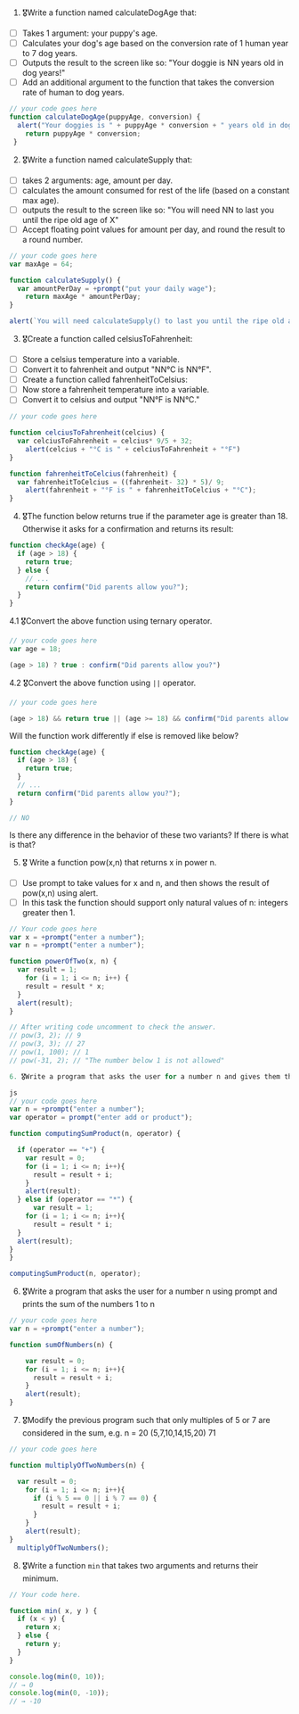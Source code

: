 1. 🎖Write a function named calculateDogAge that:

- [ ] Takes 1 argument: your puppy's age.
- [ ] Calculates your dog's age based on the conversion rate of 1 human year to 7 dog years.
- [ ] Outputs the result to the screen like so: "Your doggie is NN years old in dog years!"
- [ ] Add an additional argument to the function that takes the conversion rate of human to dog years.

```js
// your code goes here
function calculateDogAge(puppyAge, conversion) {
  alert("Your doggies is " + puppyAge * conversion + " years old in dog years");
    return puppyAge * conversion; 
 } 

```

2. 🎖Write a function named calculateSupply that:

- [ ] takes 2 arguments: age, amount per day.
- [ ] calculates the amount consumed for rest of the life (based on a constant max age).
- [ ] outputs the result to the screen like so: "You will need NN to last you until the ripe old age of X"
- [ ] Accept floating point values for amount per day, and round the result to a round number.

```js
// your code goes here
var maxAge = 64;

function calculateSupply() {
  var amountPerDay = +prompt("put your daily wage");
    return maxAge * amountPerDay;
}

alert(`You will need calculateSupply() to last you until the ripe old age of ${maxAge}')
```

3. 🎖Create a function called celsiusToFahrenheit:

- [ ] Store a celsius temperature into a variable.
- [ ] Convert it to fahrenheit and output "NN°C is NN°F".
- [ ] Create a function called fahrenheitToCelsius:
- [ ] Now store a fahrenheit temperature into a variable.
- [ ] Convert it to celsius and output "NN°F is NN°C."

```js
// your code goes here

function celciusToFahrenheit(celcius) {
  var celciusToFahrenheit = celcius* 9/5 + 32;
    alert(celcius + "°C is " + celciusToFahrenheit + "°F")
}

function fahrenheitToCelcius(fahrenheit) {
  var fahrenheitToCelcius = ((fahrenheit- 32) * 5)/ 9;
    alert(fahrenheit + "°F is " + fahrenheitToCelcius + "°C");
}
```

4. 🎖The function below returns true if the parameter age is greater than 18. Otherwise it asks for a confirmation and returns its result:

```js
function checkAge(age) {
  if (age > 18) {
    return true;
  } else {
    // ...
    return confirm("Did parents allow you?");
  }
}
```

4.1 🎖Convert the above function using ternary operator.

```js
// your code goes here
var age = 18;

(age > 18) ? true : confirm("Did parents allow you?") 

```

4.2 🎖Convert the above function using `||` operator.

```js
// your code goes here

(age > 18) && return true || (age >= 18) && confirm("Did parents allow you?")

```

Will the function work differently if else is removed like below?

```js
function checkAge(age) {
  if (age > 18) {
    return true;
  }
  // ...
  return confirm("Did parents allow you?");
} 

// NO
```
Is there any difference in the behavior of these two variants? If there is what is that?


5. 🎖 Write a function pow(x,n) that returns x in power n.

- [ ] Use prompt to take values for x and n, and then shows the result of pow(x,n) using alert.
- [ ] In this task the function should support only natural values of n: integers greater then 1.

````js
// Your code goes here
var x = +prompt("enter a number");
var n = +prompt("enter a number");

function powerOfTwo(x, n) {
  var result = 1;
    for (i = 1; i <= n; i++) {
    result = result * x;
  } 
  alert(result);
}

// After writing code uncomment to check the answer.
// pow(3, 2); // 9
// pow(3, 3); // 27
// pow(1, 100); // 1
// pow(-31, 2); // "The number below 1 is not allowed"

6. 🎖Write a program that asks the user for a number n and gives them the possibility to choose between computing the sum and computing the product of 1,…,n. Return the result accordingly.

js
// your code goes here
var n = +prompt("enter a number");
var operator = prompt("enter add or product");

function computingSumProduct(n, operator) {

  if (operator == "+") {
    var result = 0;
    for (i = 1; i <= n; i++){
      result = result + i;
    }
    alert(result);
  } else if (operator == "*") {
      var result = 1;
    for (i = 1; i <= n; i++){
      result = result * i;
  } 
  alert(result);
}
}

computingSumProduct(n, operator);


````

6. 🎖Write a program that asks the user for a number n using prompt and prints the sum of the numbers 1 to n

```js
// your code goes here
var n = +prompt("enter a number");

function sumOfNumbers(n) {

    var result = 0;
    for (i = 1; i <= n; i++){
      result = result + i;
    }
    alert(result);
}


```

7. 🎖Modify the previous program such that only multiples of 5 or 7 are considered in the sum, e.g. n = 20 (5,7,10,14,15,20) 71

```js
// your code goes here

function multiplyOfTwoNumbers(n) {

  var result = 0;
    for (i = 1; i <= n; i++){
      if (i % 5 == 0 || i % 7 == 0) {
        result = result + i; 
      }
    }
    alert(result);    
}
  multiplyOfTwoNumbers();


```

8. 🎖Write a function `min` that takes two arguments and returns their minimum.

```js
// Your code here.

function min( x, y ) {
  if (x < y) {
    return x;
  } else {
    return y;
  }
}

console.log(min(0, 10));
// → 0
console.log(min(0, -10));
// → -10
```
